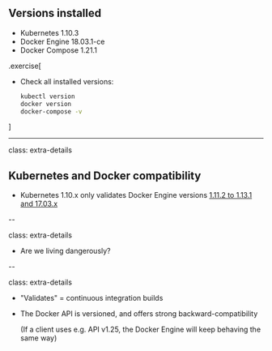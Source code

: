 ## Versions installed

- Kubernetes 1.10.3
- Docker Engine 18.03.1-ce
- Docker Compose 1.21.1


.exercise[

- Check all installed versions:
  ```bash
  kubectl version
  docker version
  docker-compose -v
  ```

]

---

class: extra-details

## Kubernetes and Docker compatibility

- Kubernetes 1.10.x only validates Docker Engine versions [1.11.2 to 1.13.1 and 17.03.x](https://github.com/kubernetes/kubernetes/blob/master/CHANGELOG-1.10.md#external-dependencies)

--

class: extra-details

- Are we living dangerously?

--

class: extra-details

- "Validates" = continuous integration builds

- The Docker API is versioned, and offers strong backward-compatibility

  (If a client uses e.g. API v1.25, the Docker Engine will keep behaving the same way)
